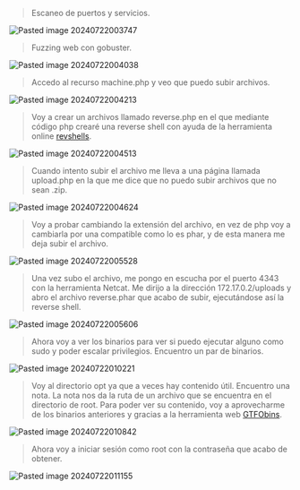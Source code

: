 >Escaneo de puertos y servicios.

![Pasted image 20240722003747](https://github.com/user-attachments/assets/24d63b50-a1a4-4886-a937-c417a085edca)
>Fuzzing web con gobuster.

![Pasted image 20240722004038](https://github.com/user-attachments/assets/b6bd8359-e1be-4213-94fc-1f9519a98be0)
>Accedo al recurso machine.php y veo que puedo subir archivos.

![Pasted image 20240722004213](https://github.com/user-attachments/assets/5b1ef1e2-c862-45eb-94e6-b3b1b29c58b2)
>Voy a crear un archivos llamado reverse.php en el que mediante código php crearé una reverse shell con ayuda de la herramienta online [revshells](https://www.revshells.com/).

![Pasted image 20240722004513](https://github.com/user-attachments/assets/cd11fa24-12a7-40d6-bf4c-b5111d5c9026)
>Cuando intento subir el archivo me lleva a una página llamada upload.php en la que me dice que no puedo subir archivos que no sean .zip.

![Pasted image 20240722004624](https://github.com/user-attachments/assets/76b486ad-062f-4fed-a551-df59552376f7)
>Voy a probar cambiando la extensión del archivo, en vez de php voy a cambiarla por una compatible como lo es phar, y de esta manera me deja subir el archivo.

![Pasted image 20240722005528](https://github.com/user-attachments/assets/830c8c00-64f3-4bff-ad16-89c78b6f9a6a)
>Una vez subo el archivo, me pongo en escucha por el puerto 4343 con la herramienta Netcat.
>Me dirijo a la dirección 172.17.0.2/uploads y abro el archivo reverse.phar que acabo de subir, ejecutándose así la reverse shell.

![Pasted image 20240722005606](https://github.com/user-attachments/assets/ea31910f-d039-45a4-a63f-efed735fb3e5)
>Ahora voy a ver los binarios para ver si puedo ejecutar alguno como sudo y poder escalar privilegios.
>Encuentro un par de binarios.

![Pasted image 20240722010221](https://github.com/user-attachments/assets/98185940-fd8a-40d6-8611-0089966b97aa)
>Voy al directorio opt ya que a veces hay contenido útil.
>Encuentro una nota.
>La nota nos da la ruta de un archivo que se encuentra en el directorio de root.
>Para poder ver su contenido, voy a aprovecharme de los binarios anteriores y gracias a la herramienta web [GTFObins](https://gtfobins.github.io/gtfobins/grep/#sudo).

![Pasted image 20240722010842](https://github.com/user-attachments/assets/dbd8cdfb-f4f1-4478-8987-c6c639401fcd)
>Ahora voy a iniciar sesión como root con la contraseña que acabo de obtener.

![Pasted image 20240722011155](https://github.com/user-attachments/assets/e94354f6-bb43-4400-9a24-ae5075a549fb)
